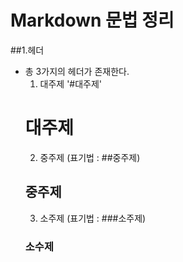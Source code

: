 # Markdown 문법 정리
##1.헤더
* 총 3가지의 헤더가 존재한다.
  1. 대주제 
  '#대주제'
  # 대주제
  2. 중주제 (표기법 : ##중주제)
  ## 중주제
  3. 소주제 (표기법 : ###소주제)
  ### 소수제
